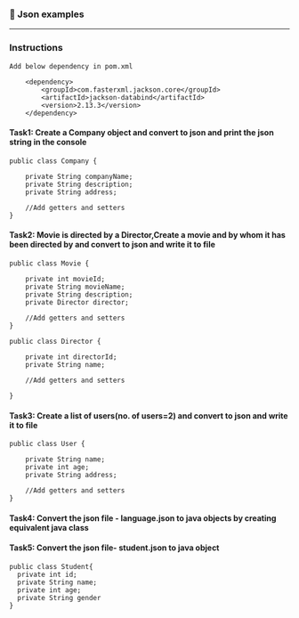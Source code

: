 
### :camel: Json examples
---
### Instructions
```
Add below dependency in pom.xml

	<dependency>
		<groupId>com.fasterxml.jackson.core</groupId>
		<artifactId>jackson-databind</artifactId>
		<version>2.13.3</version>
	</dependency>

```

#### Task1: Create a Company object and convert to json and print the json string in the console
```
public class Company {

	private String companyName;
	private String description;
	private String address;

	//Add getters and setters
}
```

#### Task2: Movie is directed by a Director,Create a movie and by whom it has been directed by and convert to json and write it to file
```
public class Movie {

	private int movieId;
	private String movieName;
	private String description;
	private Director director;

	//Add getters and setters
}

public class Director {

	private int directorId;
	private String name;
	
	//Add getters and setters
	
}
```

#### Task3: Create a list of users(no. of users=2) and convert to json and write it to file
```
public class User {

	private String name;
	private int age;
	private String address;

	//Add getters and setters
}
```


#### Task4: Convert the json file - language.json to java objects by creating equivalent java class


#### Task5: Convert the json file- student.json to java object

```
public class Student{
  private int id;
  private String name;
  private int age;
  private String gender
}

```